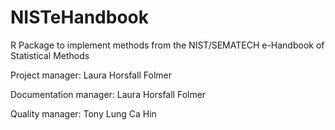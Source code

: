 # NISTeHandbook
R Package to implement methods from the NIST/SEMATECH e-Handbook of Statistical Methods

Project manager: Laura Horsfall Folmer 

Documentation manager: Laura Horsfall Folmer 

Quality manager: Tony Lung Ca Hin